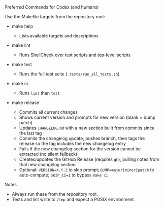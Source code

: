 Preferred Commands for Codex (and humans)

Use the Makefile targets from the repository root:

- make help
  - Lists available targets and descriptions

- make lint
  - Runs ShellCheck over test scripts and top-level scripts

- make test
  - Runs the full test suite (`.tests/run_all_tests.sh`)

- make ci
  - Runs `lint` then `test`

- make release
  - Commits all current changes
  - Shows current version and prompts for new version (blank = bump patch)
  - Updates `CHANGELOG.md` with a new section built from commits since the last tag
  - Commits the changelog update, pushes branch, then tags the release so the tag includes the new changelog entry
  - Fails if the new changelog section for the version cannot be extracted (no silent fallback)
  - Creates/updates the GitHub Release (requires `gh`), pulling notes from that new changelog section
  - Optional: `VERSION=X.Y.Z` to skip prompt; `BUMP=major|minor|patch` to auto-compute; `SKIP_CI=1` to bypass `make ci`

Notes
- Always run these from the repository root.
- Tests and lint write to `/tmp` and expect a POSIX environment.
